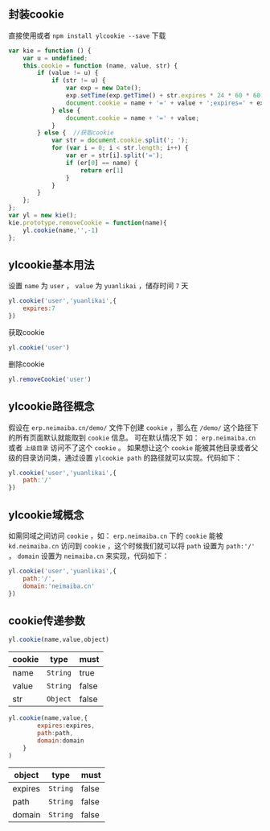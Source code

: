 封装cookie
------

直接使用或者 `npm install ylcookie --save` 下载

```javascript
var kie = function () {
    var u = undefined;
    this.cookie = function (name, value, str) {
        if (value != u) {
            if (str != u) {
                var exp = new Date();
                exp.setTime(exp.getTime() + str.expires * 24 * 60 * 60 * 1000);
                document.cookie = name + '=' + value + ';expires=' + exp.toGMTString()+';path='+str.path+';domain='+str.domain;
            } else {
                document.cookie = name + '=' + value;
            }
        } else {  //获取cookie
            var str = document.cookie.split('; ');
            for (var i = 0; i < str.length; i++) {
                var er = str[i].split('=');
                if (er[0] == name) {
                    return er[1]
                }
            }
        }
    };
};
var yl = new kie();
kie.prototype.removeCookie = function(name){
    yl.cookie(name,'',-1)
};
```

ylcookie基本用法
------

设置 `name` 为 `user` ， `value` 为 `yuanlikai` ，储存时间 `7` 天

```javascript
yl.cookie('user','yuanlikai',{
    expires:7
}) 
```

获取cookie

```javascript
yl.cookie('user') 
```

删除cookie

```javascript
yl.removeCookie('user') 
```

ylcookie路径概念
------

假设在 `erp.neimaiba.cn/demo/` 文件下创建 `cookie` ，那么在 `/demo/` 这个路径下的所有页面默认就能取到 `cookie` 信息。
可在默认情况下 如： `erp.neimaiba.cn` 或者 `上级目录` 访问不了这个 `cookie` 。
如果想让这个 `cookie` 能被其他目录或者父级的目录访问类，通过设置 `ylcookie path` 的路径就可以实现。代码如下：

```javascript
yl.cookie('user','yuanlikai',{
    path:'/'
}) 
```

ylcookie域概念
------
如需同域之间访问 `cookie` ，如： `erp.neimaiba.cn` 下的 `cookie` 能被 `kd.neimaiba.cn` 访问到 `cookie` ，这个时候我们就可以将 `path` 设置为 `path:'/'` ， `domain` 设置为 `neimaiba.cn` 来实现，代码如下：

```javascript
yl.cookie('user','yuanlikai',{
    path:'/',
    domain:'neimaiba.cn'
}) 
```

cookie传递参数
------

```javascript
yl.cookie(name,value,object) 
```

cookie|type|must
------------- | ------------- | -------------
name| `String` |true
value| `String` |false
str| `Object` |false

```javascript
yl.cookie(name,value,{
        expires:expires,
        path:path,
        domain:domain
    }
) 
```

object|type|must
------------- | ------------- | -------------
expires| `String` |false
path| `String` |false
domain| `String` |false


